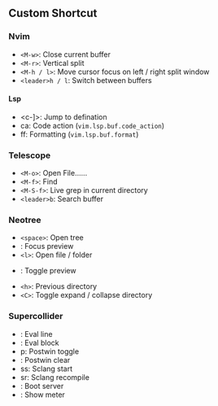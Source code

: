 ## Custom Shortcut

### Nvim

- `<M-w>`: Close current buffer
- `<M-r>`: Vertical split
- `<M-h / l>`: Move cursor focus on left / right split window
- `<leader>h / l`: Switch between buffers

#### Lsp

- <c-]>: Jump to defination
- <leader>ca: Code action (`vim.lsp.buf.code_action`)
- <leader>ff: Formatting (`vim.lsp.buf.format`)

### Telescope

- `<M-o>`: Open File……
- `<M-f>`: Find
- `<M-S-f>`: Live grep in current directory
- `<leader>b`: Search buffer

### Neotree

- `<space>`: Open tree
- <L>: Focus preview
- `<l>`: Open file / folder
- <P>: Toggle preview
- `<h>`: Previous directory
- `<C>`: Toggle expand / collapse directory

### Supercollider

- <C-e>: Eval line
- <S-Enter>: Eval block
- p: Postwin toggle
- <Cs-p>: Postwin clear
- <leader>ss: Sclang start
- <leader>sr: Sclang recompile
- <C-b>: Boot server
- <F3>: Show meter


